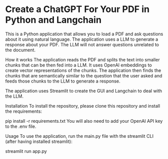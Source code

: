 # Create a ChatGPT For Your PDF in Python and Langchain

This is a Python application that allows you to load a PDF and ask questions about it using natural language. The application uses a LLM to generate a response about your PDF. The LLM will not answer questions unrelated to the document.

How it works
The application reads the PDF and splits the text into smaller chunks that can be then fed into a LLM. It uses OpenAI embeddings to create vector representations of the chunks. The application then finds the chunks that are semantically similar to the question that the user asked and feeds those chunks to the LLM to generate a response.

The application uses Streamlit to create the GUI and Langchain to deal with the LLM.

Installation
To install the repository, please clone this repository and install the requirements:

pip install -r requirements.txt
You will also need to add your OpenAI API key to the .env file.

Usage
To use the application, run the main.py file with the streamlit CLI (after having installed streamlit):

streamlit run app.py

